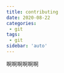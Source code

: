 ```yaml
---
title: contributing
date: 2020-08-22
categories:
 - git
tags:
 - git
sidebar: 'auto'
---
```


 啊啊啊啊啊啊
